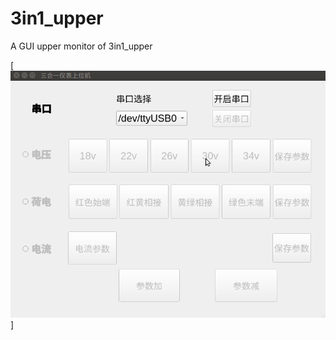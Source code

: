 # 3in1_upper
A GUI  upper monitor of 3in1_upper

[![Peek-2018-12-20-16-44.gif](https://github.com/MacwinWin/3in1_upper/blob/master/Peek%202018-12-25%2017-26.gif)]
